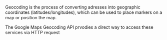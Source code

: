 Geocoding is the process of converting adresses into geographic coordinates (latitudes/longitudes), which can be used to place markers on a map or position the map.


The Google Maps Geocoding API prvodies a direct way to access these services via HTTP request

